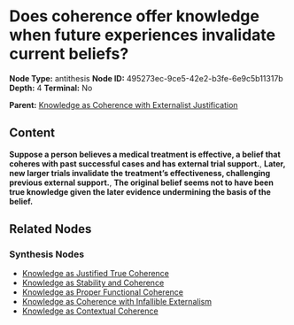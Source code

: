 # Does coherence offer knowledge when future experiences invalidate current beliefs?

**Node Type:** antithesis
**Node ID:** 495273ec-9ce5-42e2-b3fe-6e9c5b11317b
**Depth:** 4
**Terminal:** No

**Parent:** [Knowledge as Coherence with Externalist Justification](knowledge-as-coherence-with-externalist-justification-synthesis-18c24be6-4426-4d07-bad6-0d7d29e988f1.md)

## Content

**Suppose a person believes a medical treatment is effective, a belief that coheres with past successful cases and has external trial support.**, **Later, new larger trials invalidate the treatment’s effectiveness, challenging previous external support.**, **The original belief seems not to have been true knowledge given the later evidence undermining the basis of the belief.**

## Related Nodes

### Synthesis Nodes

- [Knowledge as Justified True Coherence](knowledge-as-justified-true-coherence-synthesis-4d05d825-951c-4515-9035-ce5612f78724.md)
- [Knowledge as Stability and Coherence](knowledge-as-stability-and-coherence-synthesis-1b36977d-d7a7-4b43-88ad-fb4839f5e42b.md)
- [Knowledge as Proper Functional Coherence](knowledge-as-proper-functional-coherence-synthesis-27f683f8-bb26-47ca-b7fb-04ee207bda12.md)
- [Knowledge as Coherence with Infallible Externalism](knowledge-as-coherence-with-infallible-externalism-synthesis-babfe8ea-3fb6-43fe-bac1-1fbaf549a6b3.md)
- [Knowledge as Contextual Coherence](knowledge-as-contextual-coherence-synthesis-a6443858-bce2-4384-9937-56d8312399d7.md)
